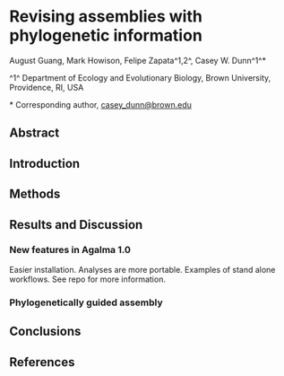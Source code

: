 # Revising assemblies with phylogenetic information

August Guang, Mark Howison, Felipe Zapata^1,2^, Casey W. Dunn^1^*

^1^ Department of Ecology and Evolutionary Biology, Brown University, Providence, RI, USA

\* Corresponding author, casey_dunn@brown.edu

## Abstract

## Introduction

## Methods

## Results and Discussion

### New features in Agalma 1.0

Easier installation. Analyses are more portable. Examples of stand alone workflows. See repo for more information.

### Phylogenetically guided assembly

## Conclusions

## References

